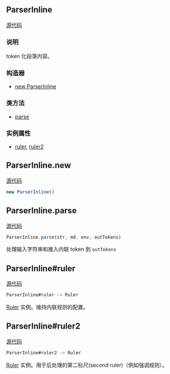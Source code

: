 ## ParserInline

[源代码](https://github.com/markdown-it/markdown-it/blob/master/lib/parser_inline.js#L6)

<Badge text="内部的"/>

### 说明

token 化段落内容。

### 构造器

*   [new ParserInline](https://markdown-it.github.io/markdown-it/#ParserInline.new "new ParserInline (constructor)")

### 类方法

*   [parse](https://markdown-it.github.io/markdown-it/#ParserInline.parse "ParserInline.parse (class method)")

### 实例属性

*   [ruler](https://markdown-it.github.io/markdown-it/#ParserInline.prototype.ruler "ParserInline#ruler (instance property)"), [ruler2](https://markdown-it.github.io/markdown-it/#ParserInline.prototype.ruler2 "ParserInline#ruler2 (instance property)")

## ParserInline.new

[源代码](https://github.com/markdown-it/markdown-it/blob/master/lib/parser_inline.js#L40)

```js
new ParserInline()
```

## ParserInline.parse

[源代码](https://github.com/markdown-it/markdown-it/blob/master/lib/parser_inline.js#L159)

```js
ParserInline.parse(str, md, env, outTokens)
```

处理输入字符串和推入内联 token 到 `outTokens`

## ParserInline#ruler

[源代码](https://github.com/markdown-it/markdown-it/blob/master/lib/parser_inline.js#L48)

```js
ParserInline#ruler -> Ruler
```

[Ruler](https://markdown-it.github.io/markdown-it/#Ruler "Ruler (class)") 实例。维持内联规则的配置。

## ParserInline#ruler2

[源代码](https://github.com/markdown-it/markdown-it/blob/master/lib/parser_inline.js#L60)

```js
ParserInline#ruler2 -> Ruler
```

[Ruler](https://markdown-it.github.io/markdown-it/#Ruler "Ruler (class)") 实例。用于后处理的第二标尺(second ruler)（例如强调规则）。